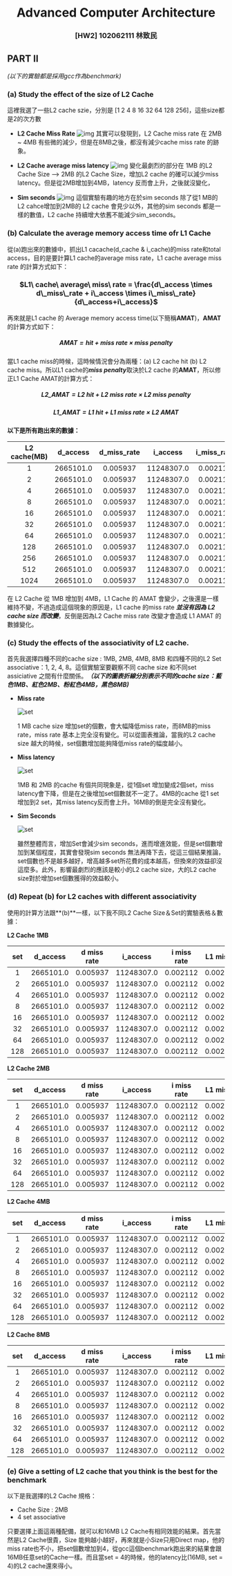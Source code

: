 # <center> Advanced Computer Architecture </center>

### <center> [HW2] 102062111 林致民 </center>

## PART II

*(以下的實驗都是採用gcc作為benchmark)*

### (a) Study the effect of the size of L2 Cache

這裡我選了一些L2 cache szie，分別是 [1 2 4 8 16 32 64 128 256]，這些size都是2的次方數

* **L2 Cache Miss Rate** ![img](./figure/l2_miss_rate.png) 其實可以發現到，L2 Cache miss rate 在 2MB ~ 4MB 有些微的減少，但是在8MB之後，都沒有減少cache miss rate 的跡象。

* **L2 Cache average miss latency** ![img](./figure/l2_miss_latency.png) 變化最劇烈的部分在 1MB 的L2 Cache Size --> 2MB 的L2 Cache Size，增加L2 cache 的確可以減少miss latency。但是從2MB增加到4MB，latency 反而會上升，之後就沒變化，

* **Sim seconds** ![img](./figure/l2_sim_seconds.png) 這個實驗有趣的地方在於sim seconds 除了從1 MB的 L2 cahce增加到2MB的 L2 cache 會見少以外，其他的sim seconds 都是一樣的數值，L2 cache 持續增大依舊不能減少sim_seconds。

### (b) Calculate the average memory access time ofr L1 Cache

從(a)跑出來的數據中，抓出L1 cacache(d\_cache & i_cache)的miss rate和total access，目的是要計算L1 cache的average miss rate，L1 cache average miss rate 的計算方式如下：
	
### <center> $L1\ cache\ average\ miss\ rate = \frac{d\_access \times d\_miss\_rate + i\_access \times i\_miss\_rate}{d\_access+i\_access}$ </center>

再來就是L1 cache 的 Average memory access time(以下簡稱**AMAT**)，**AMAT**的計算方式如下：

##### <center> $AMAT = hit + miss\ rate\ \times\ miss\ penalty$ </center>

當L1 cache miss的時候，這時候情況會分為兩種：(a) L2 cache hit  (b) L2 cache miss。所以L1 cache的***miss penalty***取決於L2 cache 的**AMAT**，所以修正L1 Cache AMAT的計算方式：

##### <center> $L2\_AMAT = L2\ hit + L2\ miss\ rate \times L2\ miss\ penalty$ </center>

##### <center> $L1\_AMAT = L1\ hit + L1\ miss\ rate \times L2\ AMAT$ </center>

**以下是所有跑出來的數據：**

|L2 cache(MB)|d_access|d\_miss_rate|i_access|i\_miss_rate|L1\_miss_rate| L1 AMAT|
|:----------:|:------:|:---------:|:------:|:---------:|:----------:|:----:|
|1 | 2665101.0 | 0.005937 | 11248307.0 | 0.002112| 0.00284468 | 1.1907933725607434 |
|2 | 2665101.0 | 0.005937 | 11248307.0 | 0.002112| 0.00284468 | 1.189887912391144 |
|4 | 2665101.0 | 0.005937 | 11248307.0 | 0.002112| 0.00284468 | 1.1898772448585144 |
|8 | 2665101.0 | 0.005937 | 11248307.0 | 0.002112| 0.00284468 | 1.1898772448585144 |
|16 | 2665101.0 | 0.005937 | 11248307.0 | 0.002112| 0.00284468 | 1.1898772448585144 |
|32 | 2665101.0 | 0.005937 | 11248307.0 | 0.002112| 0.00284468 | 1.1898772448585144 |
|64 | 2665101.0 | 0.005937 | 11248307.0 | 0.002112| 0.00284468 | 1.1898772448585144 |
|128 | 2665101.0 | 0.005937 | 11248307.0 | 0.002112| 0.00284468 | 1.1898772448585144 |
|256 | 2665101.0 | 0.005937 | 11248307.0 | 0.002112| 0.00284468 | 1.1898772448585144 |
|512 | 2665101.0 | 0.005937 | 11248307.0 | 0.002112| 0.00284468 | 1.1898772448585144 |
|1024 | 2665101.0 | 0.005937 | 11248307.0 | 0.002112| 0.00284468 | 1.1898772448585144 |

在 L2 Cache 從 1MB 增加到 4MB，L1 Cache 的 AMAT 會變少，之後還是一樣維持不變，不過造成這個現象的原因是，L1 cache 的miss rate ***並沒有因為 L2 cache size 而改變***，反倒是因為L2 Cache miss rate 改變才會造成 L1 AMAT 的數據變化。 

### (c) Study the effects of the associativity of L2 cache. 

首先我選擇四種不同的cache size : 1MB, 2MB, 4MB, 8MB 和四種不同的L2 Set associative：1, 2, 4, 8。這個實驗室要觀察不同 cache size 和不同set assiciative 之間有什麼關係。***（以下的圖表折線分別表示不同的cache size：藍色1MB、紅色2MB、粉紅色4MB，黑色8MB)***

* **Miss rate** 

	![set](./figure/l2_miss_rate_set.png) 
	
	1 MB cache size 增加set的個數，會大幅降低miss rate，而8MB的miss rate，miss rate 基本上完全沒有變化。可以從圖表推論，當我的L2 cache size 越大的時候，set個數增加能夠降低miss rate的幅度越小。

* **Miss latency** 

	![set](./figure/l2_miss_latency_set.png) 
	
	1MB 和 2MB 的cache 有個共同現象是，從1個set 增加變成2個set，miss latency會下降，但是在之後增加set個數就不一定了。4MB的cache 從1 set增加到2 set，其miss latency反而會上升。16MB的倒是完全沒有變化。

* **Sim Seconds** 

	![set](./figure/l2_cache_sim_seconds_set.png) 
	
	雖然整體而言，增加Set會減少sim seconds，進而增進效能，但是set個數增加到某個程度，其實會發現sim seconds 無法再降下去，從這三個結果推論，set個數也不是越多越好，增高越多set所花費的成本越高，但換來的效益卻沒這麼多。此外，影響最劇烈的應該是較小的L2 cache size，大的L2 cache size對於增加set個數獲得的效益較小。
<style>
	img[alt=set] {
		max-width: 78%;
	};
</style>

### (d) Repeat (b) for L2 caches with different associativity

使用的計算方法跟**(b)**一樣，以下我不同L2 Cache Size＆Set的實驗表格＆數據：

**L2 Cache 1MB**

|set         |d_access|d miss rate|i_access|i miss rate|L1 miss rate|L2 miss rate|AMAT|
|:----------:|:------:|:---------:|:------:|:---------:|:----------:|:----------:|:----:|
|1 | 2665101.0 | 0.005937 | 11248307.0 | 0.002112| 0.00284468 | 0.395499 | 1.1972066931776508 |
|2 | 2665101.0 | 0.005937 | 11248307.0 | 0.002112| 0.00284468 | 0.383399 | 1.192043607384931 |
|4 | 2665101.0 | 0.005937 | 11248307.0 | 0.002112| 0.00284468 | 0.381126 | 1.191073715318249 |
|8 | 2665101.0 | 0.005937 | 11248307.0 | 0.002112| 0.00284468 | 0.380469 | 1.1907933725607434 |
|16 | 2665101.0 | 0.005937 | 11248307.0 | 0.002112| 0.00284468 | 0.378953 | 1.1901464933820853 |
|32 | 2665101.0 | 0.005937 | 11248307.0 | 0.002112| 0.00284468 | 0.378751 | 1.1900602997184382 |
|64 | 2665101.0 | 0.005937 | 11248307.0 | 0.002112| 0.00284468 | 0.378473 | 1.1899416767555973 |
|128 | 2665101.0 | 0.005937 | 11248307.0 | 0.002112| 0.00284468 | 0.378322 | 1.1898772448585144 |
**L2 Cache 2MB**

|set         |d_access|d miss rate|i_access|i miss rate|L1 miss rate|L2 miss rate|AMAT|
|:----------:|:------:|:---------:|:------:|:---------:|:----------:|:----------:|:----:|
|1 | 2665101.0 | 0.005937 | 11248307.0 | 0.002112| 0.00284468 | 0.388224 | 1.194102441182441 |
|2 | 2665101.0 | 0.005937 | 11248307.0 | 0.002112| 0.00284468 | 0.378701 | 1.190038964653179 |
|4 | 2665101.0 | 0.005937 | 11248307.0 | 0.002112| 0.00284468 | 0.378423 | 1.1899203416903381 |
|8 | 2665101.0 | 0.005937 | 11248307.0 | 0.002112| 0.00284468 | 0.378347 | 1.189887912391144 |
|16 | 2665101.0 | 0.005937 | 11248307.0 | 0.002112| 0.00284468 | 0.378322 | 1.1898772448585144 |
|32 | 2665101.0 | 0.005937 | 11248307.0 | 0.002112| 0.00284468 | 0.378322 | 1.1898772448585144 |
|64 | 2665101.0 | 0.005937 | 11248307.0 | 0.002112| 0.00284468 | 0.378322 | 1.1898772448585144 |
|128 | 2665101.0 | 0.005937 | 11248307.0 | 0.002112| 0.00284468 | 0.378322 | 1.1898772448585144 |
**L2 Cache 4MB**

|set         |d_access|d miss rate|i_access|i miss rate|L1 miss rate|L2 miss rate|AMAT|
|:----------:|:------:|:---------:|:------:|:---------:|:----------:|:----------:|:----:|
|1 | 2665101.0 | 0.005937 | 11248307.0 | 0.002112| 0.00284468 | 0.379105 | 1.1902113519804731 |
|2 | 2665101.0 | 0.005937 | 11248307.0 | 0.002112| 0.00284468 | 0.378322 | 1.1898772448585144 |
|4 | 2665101.0 | 0.005937 | 11248307.0 | 0.002112| 0.00284468 | 0.378322 | 1.1898772448585144 |
|8 | 2665101.0 | 0.005937 | 11248307.0 | 0.002112| 0.00284468 | 0.378322 | 1.1898772448585144 |
|16 | 2665101.0 | 0.005937 | 11248307.0 | 0.002112| 0.00284468 | 0.378322 | 1.1898772448585144 |
|32 | 2665101.0 | 0.005937 | 11248307.0 | 0.002112| 0.00284468 | 0.378322 | 1.1898772448585144 |
|64 | 2665101.0 | 0.005937 | 11248307.0 | 0.002112| 0.00284468 | 0.378322 | 1.1898772448585144 |
|128 | 2665101.0 | 0.005937 | 11248307.0 | 0.002112| 0.00284468 | 0.378322 | 1.1898772448585144 |
**L2 Cache 8MB**

|set         |d_access|d miss rate|i_access|i miss rate|L1 miss rate|L2 miss rate|AMAT|
|:----------:|:------:|:---------:|:------:|:---------:|:----------:|:----------:|:----:|
|1 | 2665101.0 | 0.005937 | 11248307.0 | 0.002112| 0.00284468 | 0.378322 | 1.1898772448585144 |
|2 | 2665101.0 | 0.005937 | 11248307.0 | 0.002112| 0.00284468 | 0.378322 | 1.1898772448585144 |
|4 | 2665101.0 | 0.005937 | 11248307.0 | 0.002112| 0.00284468 | 0.378322 | 1.1898772448585144 |
|8 | 2665101.0 | 0.005937 | 11248307.0 | 0.002112| 0.00284468 | 0.378322 | 1.1898772448585144 |
|16 | 2665101.0 | 0.005937 | 11248307.0 | 0.002112| 0.00284468 | 0.378322 | 1.1898772448585144 |
|32 | 2665101.0 | 0.005937 | 11248307.0 | 0.002112| 0.00284468 | 0.378322 | 1.1898772448585144 |
|64 | 2665101.0 | 0.005937 | 11248307.0 | 0.002112| 0.00284468 | 0.378322 | 1.1898772448585144 |
|128 | 2665101.0 | 0.005937 | 11248307.0 | 0.002112| 0.00284468 | 0.378322 | 1.1898772448585144 |

### (e) Give a setting of L2 cache that you think is the best for the benchmark

以下是我選擇的L2 Cache 規格：

* Cache Size : 2MB
* 4 set associative

只要選擇上面這兩種配備，就可以和16MB L2 Cache有相同效能的結果。首先當然是L2 Cache很貴，Size 能夠越小越好，再來就是小Size只用Direct map，他的miss rate也不小，把set個數增加到4，從gcc這個benchmark跑出來的結果會跟16MB任意set的Cache一樣。而且當set = 4的時候，他的latency比(16MB, set = 4)的L2 cache還來得小。

